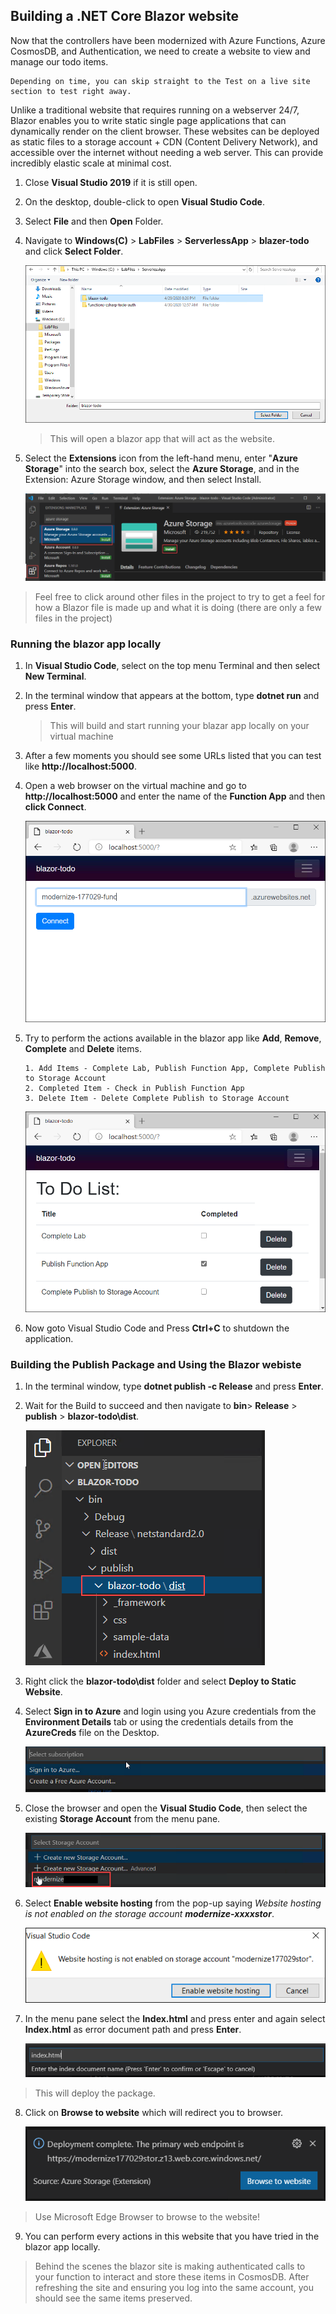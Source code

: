 ## Building a .NET Core Blazor website
Now that the controllers have been modernized with Azure Functions, Azure CosmosDB, and Authentication, we need to create a website to view and manage our todo items.

```
Depending on time, you can skip straight to the Test on a live site section to test right away.
```

Unlike a traditional website that requires running on a webserver 24/7, Blazor enables you to write static single page applications that can dynamically render on the client browser. These websites can be deployed as static files to a storage account + CDN (Content Delivery Network), and accessible over the internet without needing a web server. This can provide incredibly elastic scale at minimal cost.

1. Close **Visual Studio 2019** if it is still open.

2. On the desktop, double-click to open **Visual Studio Code**.

3. Select **File** and then **Open** Folder.

4. Navigate to **Windows(C)** > **LabFiles** > **ServerlessApp** > **blazer-todo** and click **Select Folder**.               
   
   ![blazor](images/blazor.png)
   
      > This will open a blazor app that will act as the website.
      
5. Select the **Extensions** icon from the left-hand menu, enter "**Azure Storage**" into the search box, select the **Azure Storage**, and in the Extension: Azure Storage window, and then select Install.

   ![Extensions](images/extension.png)
      
> Feel free to click around other files in the project to try to get a feel for how a Blazor file is made up and what it is doing (there are only a few files in the project)

### Running the blazor app locally

1. In **Visual Studio Code**, select on the top menu Terminal and then select **New Terminal**. 

2. In the terminal window that appears at the bottom, type **dotnet run** and press **Enter**.

     > This will build and start running your blazar app locally on your virtual machine
     
3. After a few moments you should see some URLs listed that you can test like **http://<span></span>localhost:5000**. 

4. Open a web browser on the virtual machine and go to **http://<span></span>localhost:5000** and enter the name of the **Function App** and then **click Connect**.

   ![blazortodo](images/blazortodo.png)

5. Try to perform the actions available in the blazor app like **Add**, **Remove**, **Complete** and **Delete** items.

    ```Try to perform actions like:
    1. Add Items - Complete Lab, Publish Function App, Complete Publish to Storage Account
    2. Completed Item - Check in Publish Function App
    3. Delete Item - Delete Complete Publish to Storage Account

    ```
    
   ![additem](images/additem.png)

6. Now goto Visual Studio Code and Press **Ctrl+C** to shutdown the application.
     
### Building the Publish Package and Using the Blazor webiste

1. In the terminal window, type **dotnet publish -c Release** and press **Enter**.

2. Wait for the Build to succeed and then navigate to **bin**> **Release** > **publish** > **blazor-todo\dist**.

   ![visualstudio](images/visualstudio.png)

3. Right click the **blazor-todo\dist** folder and select **Deploy to Static Website**.

4. Select **Sign in to Azure** and login using you Azure credentials from the **Environment Details** tab or using the credentials details from the **AzureCreds** file on the Desktop.

   ![signazure](images/signazure.png)

5. Close the browser and open the **Visual Studio Code**, then select the existing **Storage Account** from the menu pane.

   ![storage](images/storage.png)

6. Select **Enable website hosting** from the pop-up saying *Website hosting is not enabled on the storage account* ***modernize-xxxxstor***.

   ![enablewebhost](images/enablewebhost.png)

7. In the menu pane select the **Index.html** and press enter and again select **Index.html** as error document path and press **Enter**.

   ![Index.html](images/index.png)

> This will deploy the package.

8. Click on **Browse to website** which will redirect you to browser.
   
    ![browse](images/browse.png)
   
> Use Microsoft Edge Browser to browse to the website! 

9. You can perform every actions in this website that you have tried in the blazor app locally.

 > Behind the scenes the blazor site is making authenticated calls to your function to interact and store these items in CosmosDB. After refreshing the site and ensuring you log into the same account, you should see the same items preserved.

